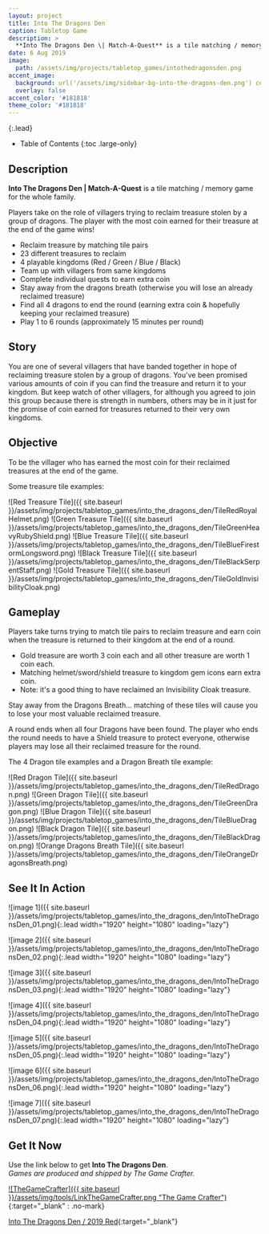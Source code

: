 ```yaml
---
layout: project
title: Into The Dragons Den
caption: Tabletop Game
description: >
  **Into The Dragons Den \| Match-A-Quest** is a tile matching / memory game about reclaiming treasure stolen by a group of dragons.
date: 6 Aug 2019
image: 
  path: /assets/img/projects/tabletop_games/intothedragonsden.png
accent_image: 
  background: url('/assets/img/sidebar-bg-into-the-dragons-den.png') center/cover
  overlay: false
accent_color: '#181818'
theme_color: '#181818'
---
```


{:.lead}

- Table of Contents
{:toc .large-only}

## Description

**Into The Dragons Den \| Match-A-Quest** is a tile matching / memory game for the whole family.

Players take on the role of villagers trying to reclaim treasure stolen by a group of dragons.
The player with the most coin earned for their treasure at the end of the game wins!

* Reclaim treasure by matching tile pairs
* 23 different treasures to reclaim
* 4 playable kingdoms (Red / Green / Blue / Black)
* Team up with villagers from same kingdoms
* Complete individual quests to earn extra coin
* Stay away from the dragons breath (otherwise you will lose an already reclaimed treasure)
* Find all 4 dragons to end the round (earning extra coin & hopefully keeping your reclaimed treasure)
* Play 1 to 6 rounds (approximately 15 minutes per round)

## Story

You are one of several villagers that have banded together in hope of reclaiming treasure stolen by a group of dragons. You've been promised various amounts of coin if you can find the treasure and return it to your kingdom. But keep watch of other villagers, for although you agreed to join this group because there is strength in numbers, others may be in it just for the promise of coin earned for treasures returned to their very own kingdoms.

## Objective

To be the villager who has earned the most coin for their reclaimed treasures at the end of the game.

Some treasure tile examples:

![Red Treasure Tile]({{ site.baseurl }}/assets/img/projects/tabletop_games/into_the_dragons_den/TileRedRoyalHelmet.png)
![Green Treasure Tile]({{ site.baseurl }}/assets/img/projects/tabletop_games/into_the_dragons_den/TileGreenHeavyRubyShield.png)
![Blue Treasure Tile]({{ site.baseurl }}/assets/img/projects/tabletop_games/into_the_dragons_den/TileBlueFirestormLongsword.png)
![Black Treasure Tile]({{ site.baseurl }}/assets/img/projects/tabletop_games/into_the_dragons_den/TileBlackSerpentStaff.png)
![Gold Treasure Tile]({{ site.baseurl }}/assets/img/projects/tabletop_games/into_the_dragons_den/TileGoldInvisibilityCloak.png)

## Gameplay

Players take turns trying to match tile pairs to reclaim treasure and earn coin when the treasure is returned to their kingdom at the end of a round. 

* Gold treasure are worth 3 coin each and all other treasure are worth 1 coin each. 
* Matching helmet/sword/shield treasure to kingdom gem icons earn extra coin. 
* Note: it's a good thing to have reclaimed an Invisibility Cloak treasure.

Stay away from the Dragons Breath... matching of these tiles will cause you to lose your most valuable reclaimed treasure.

A round ends when all four Dragons have been found. The player who ends the round needs to have a Shield treasure to protect everyone, otherwise players may lose all their reclaimed treasure for the round. 

The 4 Dragon tile examples and a Dragon Breath tile example:

![Red Dragon Tile]({{ site.baseurl }}/assets/img/projects/tabletop_games/into_the_dragons_den/TileRedDragon.png)
![Green Dragon Tile]({{ site.baseurl }}/assets/img/projects/tabletop_games/into_the_dragons_den/TileGreenDragon.png)
![Blue Dragon Tile]({{ site.baseurl }}/assets/img/projects/tabletop_games/into_the_dragons_den/TileBlueDragon.png)
![Black Dragon Tile]({{ site.baseurl }}/assets/img/projects/tabletop_games/into_the_dragons_den/TileBlackDragon.png)
![Orange Dragons Breath Tile]({{ site.baseurl }}/assets/img/projects/tabletop_games/into_the_dragons_den/TileOrangeDragonsBreath.png)

## See It In Action

![image 1]({{ site.baseurl }}/assets/img/projects/tabletop_games/into_the_dragons_den/IntoTheDragonsDen_01.png){:.lead width="1920" height="1080" loading="lazy"}

![image 2]({{ site.baseurl }}/assets/img/projects/tabletop_games/into_the_dragons_den/IntoTheDragonsDen_02.png){:.lead width="1920" height="1080" loading="lazy"}

![image 3]({{ site.baseurl }}/assets/img/projects/tabletop_games/into_the_dragons_den/IntoTheDragonsDen_03.png){:.lead width="1920" height="1080" loading="lazy"}

![image 4]({{ site.baseurl }}/assets/img/projects/tabletop_games/into_the_dragons_den/IntoTheDragonsDen_04.png){:.lead width="1920" height="1080" loading="lazy"}

![image 5]({{ site.baseurl }}/assets/img/projects/tabletop_games/into_the_dragons_den/IntoTheDragonsDen_05.png){:.lead width="1920" height="1080" loading="lazy"}

![image 6]({{ site.baseurl }}/assets/img/projects/tabletop_games/into_the_dragons_den/IntoTheDragonsDen_06.png){:.lead width="1920" height="1080" loading="lazy"}

![image 7]({{ site.baseurl }}/assets/img/projects/tabletop_games/into_the_dragons_den/IntoTheDragonsDen_07.png){:.lead width="1920" height="1080" loading="lazy"}

<!-- <div class="lead aspect-ratio sixteen-nine">        
  <iframe src="https://www.youtube.com/embed/u2E5rM9Ph7k" frameborder="0" allow="accelerometer; autoplay; clipboard-write; encrypted-media; gyroscope; picture-in-picture" allowfullscreen></iframe>
</div> -->


## Get It Now

Use the link below to get **Into The Dragons Den**.  
*Games are produced and shipped by The Game Crafter.*

[![TheGameCrafter]({{ site.baseurl }}/assets/img/tools/LinkTheGameCrafter.png "The Game Crafter")](https://www.thegamecrafter.com){:target="_blank" : .no-mark}

[Into The Dragons Den / 2019 Red](https://www.thegamecrafter.com/games/into-the-dragons-den-red-1){:target="_blank"}

 
